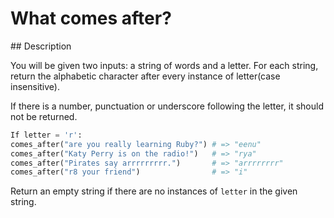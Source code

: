 # What comes after?

## Description

You will be given two inputs: a string of words and a letter. For each string, return the alphabetic character after every instance of letter(case insensitive).

If there is a number, punctuation or underscore following the letter, it should not be returned.

```python
If letter = 'r':
comes_after("are you really learning Ruby?") # => "eenu"
comes_after("Katy Perry is on the radio!")   # => "rya"
comes_after("Pirates say arrrrrrrrr.")       # => "arrrrrrrr"
comes_after("r8 your friend")                # => "i"
```

Return an empty string if there are no instances of `letter` in the given string.
